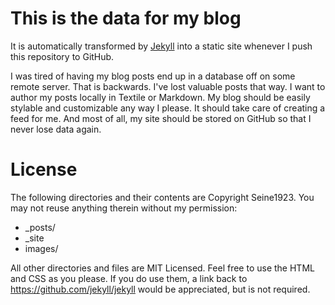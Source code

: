 # This is the data for my blog

It is automatically transformed by [Jekyll](https://github.com/jekyll/jekyll) into a static site whenever I push this repository to GitHub.

I was tired of having my blog posts end up in a database off on some remote server. That is backwards. I've lost valuable posts that way. I want to author my posts locally in Textile or Markdown. My blog should be easily stylable and customizable any way I please. It should take care of creating a feed for me. And most of all, my site should be stored on GitHub so that I never lose data again.

# License

The following directories and their contents are Copyright Seine1923. You may not reuse anything therein without my permission:

* _posts/
* _site
* images/

All other directories and files are MIT Licensed. Feel free to use the HTML and CSS as you please. If you do use them, a link back to https://github.com/jekyll/jekyll would be appreciated, but is not required.